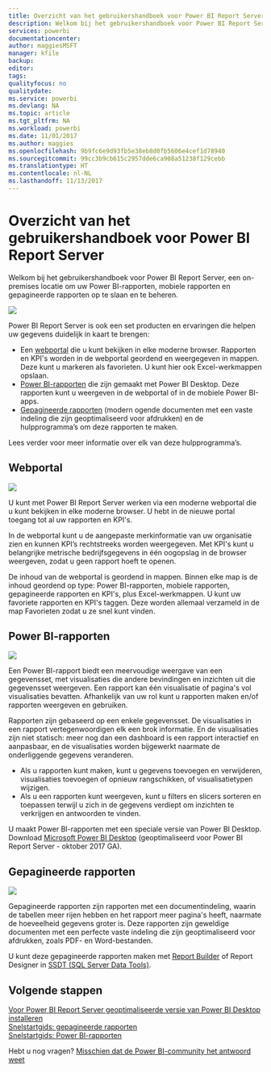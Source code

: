 ```yaml
---
title: Overzicht van het gebruikershandboek voor Power BI Report Server
description: Welkom bij het gebruikershandboek voor Power BI Report Server, een on-premises locatie om uw Power BI-rapporten, mobiele rapporten en gepagineerde rapporten op te slaan en te beheren.
services: powerbi
documentationcenter: 
author: maggiesMSFT
manager: kfile
backup: 
editor: 
tags: 
qualityfocus: no
qualitydate: 
ms.service: powerbi
ms.devlang: NA
ms.topic: article
ms.tgt_pltfrm: NA
ms.workload: powerbi
ms.date: 11/01/2017
ms.author: maggies
ms.openlocfilehash: 9b9fc6e9d93fb5e38eb8d0fb5606e4cef1d78940
ms.sourcegitcommit: 99cc3b9cb615c2957dde6ca908a51238f129cebb
ms.translationtype: HT
ms.contentlocale: nl-NL
ms.lasthandoff: 11/13/2017
---
```

# <a name="user-handbook-overview-for-power-bi-report-server"></a>Overzicht van het gebruikershandboek voor Power BI Report Server
Welkom bij het gebruikershandboek voor Power BI Report Server, een on-premises locatie om uw Power BI-rapporten, mobiele rapporten en gepagineerde rapporten op te slaan en te beheren.

![](media/user-handbook-overview/web-portal.png)

Power BI Report Server is ook een set producten en ervaringen die helpen uw gegevens duidelijk in kaart te brengen:

* Een [webportal](#web-portal) die u kunt bekijken in elke moderne browser. Rapporten en KPI's worden in de webportal geordend en weergegeven in mappen. Deze kunt u markeren als favorieten. U kunt hier ook Excel-werkmappen opslaan.
* [Power BI-rapporten](#power-bi-reports) die zijn gemaakt met Power BI Desktop. Deze rapporten kunt u weergeven in de webportal of in de mobiele Power BI-apps.
* [Gepagineerde rapporten](#paginated-reports) (modern ogende documenten met een vaste indeling die zijn geoptimaliseerd voor afdrukken) en de hulpprogramma’s om deze rapporten te maken.

Lees verder voor meer informatie over elk van deze hulpprogramma’s.

## <a name="web-portal"></a>Webportal
![](media/user-handbook-overview/web-portal.png)

U kunt met Power BI Report Server werken via een moderne webportal die u kunt bekijken in elke moderne browser. U hebt in de nieuwe portal toegang tot al uw rapporten en KPI's.

In de webportal kunt u de aangepaste merkinformatie van uw organisatie zien en kunnen KPI’s rechtstreeks worden weergegeven. Met KPI's kunt u belangrijke metrische bedrijfsgegevens in één oogopslag in de browser weergeven, zodat u geen rapport hoeft te openen.

De inhoud van de webportal is geordend in mappen. Binnen elke map is de inhoud geordend op type: Power BI-rapporten, mobiele rapporten, gepagineerde rapporten en KPI's, plus Excel-werkmappen. U kunt uw favoriete rapporten en KPI's taggen. Deze worden allemaal verzameld in de map Favorieten zodat u ze snel kunt vinden.

## <a name="power-bi-reports"></a>Power BI-rapporten
![](media/user-handbook-overview/powerbi-reports.png)

Een Power BI-rapport biedt een meervoudige weergave van een gegevensset, met visualisaties die andere bevindingen en inzichten uit die gegevensset weergeven. Een rapport kan één visualisatie of pagina's vol visualisaties bevatten. Afhankelijk van uw rol kunt u rapporten maken en/of rapporten weergeven en gebruiken.

Rapporten zijn gebaseerd op een enkele gegevensset. De visualisaties in een rapport vertegenwoordigen elk een brok informatie. En de visualisaties zijn niet statisch: meer nog dan een dashboard is een rapport interactief en aanpasbaar, en de visualisaties worden bijgewerkt naarmate de onderliggende gegevens veranderen.

* Als u rapporten kunt maken, kunt u gegevens toevoegen en verwijderen, visualisaties toevoegen of opnieuw rangschikken, of visualisatietypen wijzigen.
* Als u een rapporten kunt weergeven, kunt u filters en slicers sorteren en toepassen terwijl u zich in de gegevens verdiept om inzichten te verkrijgen en antwoorden te vinden.

U maakt Power BI-rapporten met een speciale versie van Power BI Desktop. Download [Microsoft Power BI Desktop](https://go.microsoft.com/fwlink/?linkid=837581) (geoptimaliseerd voor Power BI Report Server - oktober 2017 GA).

## <a name="paginated-reports"></a>Gepagineerde rapporten
![](media/user-handbook-overview/paginated-reports.png)

Gepagineerde rapporten zijn rapporten met een documentindeling, waarin de tabellen meer rijen hebben en het rapport meer pagina's heeft, naarmate de hoeveelheid gegevens groter is. Deze rapporten zijn geweldige documenten met een perfecte vaste indeling die zijn geoptimaliseerd voor afdrukken, zoals PDF- en Word-bestanden.

U kunt deze gepagineerde rapporten maken met [Report Builder](https://docs.microsoft.com/sql/reporting-services/report-builder/report-builder-in-sql-server-2016) of Report Designer in [SSDT (SQL Server Data Tools)](https://docs.microsoft.com/sql/reporting-services/tools/reporting-services-in-sql-server-data-tools-ssdt).

## <a name="next-steps"></a>Volgende stappen
[Voor Power BI Report Server geoptimaliseerde versie van Power BI Desktop installeren](install-powerbi-desktop.md)  
[Snelstartgids: gepagineerde rapporten](quickstart-create-paginated-report.md)  
[Snelstartgids: Power BI-rapporten](quickstart-create-powerbi-report.md)

Hebt u nog vragen? [Misschien dat de Power BI-community het antwoord weet](https://community.powerbi.com/)

